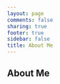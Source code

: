 ```yaml
---
layout: page
comments: false
sharing: true
footer: true
sidebar: false
title: About Me
---
```


## About Me
